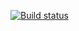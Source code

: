 [![Build status](https://ci.appveyor.com/api/projects/status/33ugiy4g675myrue?svg=true)](https://ci.appveyor.com/project/nionka/ajs-obj-ref-2)